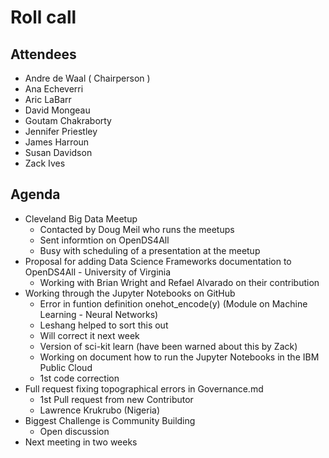 # Roll call
## Attendees

- Andre de Waal ( Chairperson )
- Ana Echeverri
- Aric LaBarr
- David Mongeau
- Goutam Chakraborty
- Jennifer Priestley
- James Harroun
- Susan Davidson
- Zack Ives

## Agenda

- Cleveland Big Data Meetup
  - Contacted by Doug Meil who runs the meetups
  - Sent informtion on OpenDS4All
  - Busy with scheduling of a presentation at the meetup
- Proposal for adding Data Science Frameworks documentation to OpenDS4All - University of Virginia
  - Working with Brian Wright and Refael Alvarado on their contribution
- Working through the Jupyter Notebooks on GitHub
  - Error in funtion definition onehot_encode(y) (Module on Machine Learning - Neural Networks)
  - Leshang helped to sort this out
  - Will correct it next week
  - Version of sci-kit learn (have been warned about this by Zack)
  - Working on document how to run the Jupyter Notebooks in the IBM Public Cloud
  - 1st code correction
- Full request fixing topographical errors in Governance.md
  - 1st Pull request from new Contributor
  - Lawrence Krukrubo (Nigeria)
- Biggest Challenge is Community Building
  - Open discussion
- Next meeting in two weeks
